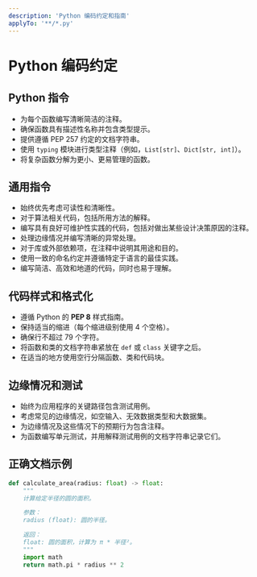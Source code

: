 ```yaml
---
description: 'Python 编码约定和指南'
applyTo: '**/*.py'
---
```


# Python 编码约定

## Python 指令

- 为每个函数编写清晰简洁的注释。
- 确保函数具有描述性名称并包含类型提示。
- 提供遵循 PEP 257 约定的文档字符串。
- 使用 `typing` 模块进行类型注释（例如，`List[str]`、`Dict[str, int]`）。
- 将复杂函数分解为更小、更易管理的函数。

## 通用指令

- 始终优先考虑可读性和清晰性。
- 对于算法相关代码，包括所用方法的解释。
- 编写具有良好可维护性实践的代码，包括对做出某些设计决策原因的注释。
- 处理边缘情况并编写清晰的异常处理。
- 对于库或外部依赖项，在注释中说明其用途和目的。
- 使用一致的命名约定并遵循特定于语言的最佳实践。
- 编写简洁、高效和地道的代码，同时也易于理解。

## 代码样式和格式化

- 遵循 Python 的 **PEP 8** 样式指南。
- 保持适当的缩进（每个缩进级别使用 4 个空格）。
- 确保行不超过 79 个字符。
- 将函数和类的文档字符串紧放在 `def` 或 `class` 关键字之后。
- 在适当的地方使用空行分隔函数、类和代码块。

## 边缘情况和测试

- 始终为应用程序的关键路径包含测试用例。
- 考虑常见的边缘情况，如空输入、无效数据类型和大数据集。
- 为边缘情况及这些情况下的预期行为包含注释。
- 为函数编写单元测试，并用解释测试用例的文档字符串记录它们。

## 正确文档示例

```python
def calculate_area(radius: float) -> float:
    """
    计算给定半径的圆的面积。

    参数：
    radius (float): 圆的半径。

    返回：
    float: 圆的面积，计算为 π * 半径²。
    """
    import math
    return math.pi * radius ** 2
```